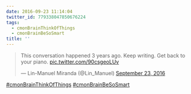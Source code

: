 ```yaml
---
date: 2016-09-23 11:14:04
twitter_id: 779338047850676224
tags:
  - cmonBrainThinkOfThings
  - cmonBrainBeSoSmart
title: ''
---
```


<blockquote class="twitter-tweet"><p lang="en" dir="ltr">This conversation happened 3 years ago. Keep writing. Get back to your piano. <a href="https://t.co/90csgeoLUv">pic.twitter.com/90csgeoLUv</a></p>&mdash; Lin-Manuel Miranda (@Lin_Manuel) <a href="https://twitter.com/Lin_Manuel/status/779337802681028608?ref_src=twsrc%5Etfw">September 23, 2016</a></blockquote>
<script async src="https://platform.twitter.com/widgets.js" charset="utf-8"></script>

[#cmonBrainThinkOfThings](https://twitter.com/hashtag/cmonBrainThinkOfThings)
[#cmonBrainBeSoSmart](https://twitter.com/hashtag/cmonBrainBeSoSmart)
